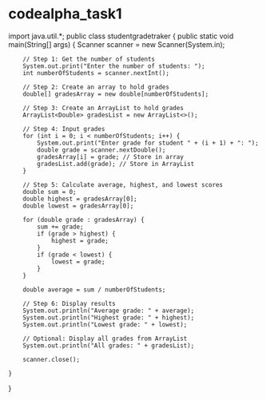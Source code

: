 # codealpha_task1
import java.util.*;
public class studentgradetraker {
    public static void main(String[] args) {
        Scanner scanner = new Scanner(System.in);

        // Step 1: Get the number of students
        System.out.print("Enter the number of students: ");
        int numberOfStudents = scanner.nextInt();

        // Step 2: Create an array to hold grades
        double[] gradesArray = new double[numberOfStudents];

        // Step 3: Create an ArrayList to hold grades
        ArrayList<Double> gradesList = new ArrayList<>();

        // Step 4: Input grades
        for (int i = 0; i < numberOfStudents; i++) {
            System.out.print("Enter grade for student " + (i + 1) + ": ");
            double grade = scanner.nextDouble();
            gradesArray[i] = grade; // Store in array
            gradesList.add(grade); // Store in ArrayList
        }

        // Step 5: Calculate average, highest, and lowest scores
        double sum = 0;
        double highest = gradesArray[0];
        double lowest = gradesArray[0];

        for (double grade : gradesArray) {
            sum += grade;
            if (grade > highest) {
                highest = grade;
            }
            if (grade < lowest) {
                lowest = grade;
            }
        }

        double average = sum / numberOfStudents;

        // Step 6: Display results
        System.out.println("Average grade: " + average);
        System.out.println("Highest grade: " + highest);
        System.out.println("Lowest grade: " + lowest);

        // Optional: Display all grades from ArrayList
        System.out.println("All grades: " + gradesList);

        scanner.close();

    }
}
